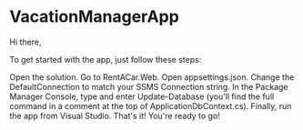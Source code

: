 # VacationManagerApp
Hi there,

To get started with the app, just follow these steps:

Open the solution.
Go to RentACar.Web.
Open appsettings.json.
Change the DefaultConnection to match your SSMS Connection string.
In the Package Manager Console, type and enter Update-Database (you'll find the full command in a comment at the top of ApplicationDbContext.cs).
Finally, run the app from Visual Studio. That's it! You're ready to go!
